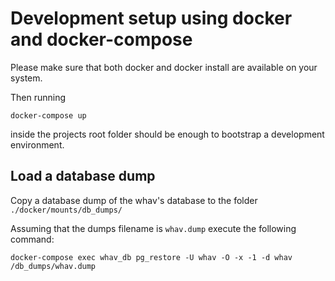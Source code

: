# Development setup using docker and docker-compose

Please make sure that both docker and docker install are available on your system.

Then running

```docker-compose up```

inside the projects root folder should be enough to bootstrap a
development environment.


## Load a database dump

Copy a database dump of the  whav's database to the
folder `./docker/mounts/db_dumps/`

Assuming that the dumps filename is `whav.dump` execute the following command:

```
docker-compose exec whav_db pg_restore -U whav -O -x -1 -d whav /db_dumps/whav.dump
```
